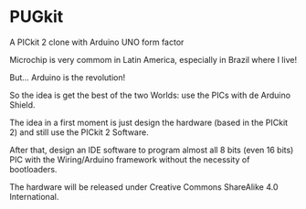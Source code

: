 PUGkit
======

A PICkit 2 clone with Arduino UNO form factor

Microchip is very commom in Latin America, especially in Brazil where I live!

But... Arduino is the revolution!

So the idea is get the best of the two Worlds: use the PICs with de Arduino Shield.

The idea in a first moment is just  design the hardware (based in the PICkit 2) and still use the PICkit 2 Software.

After that, design an IDE software to program almost all 8 bits (even 16 bits) PIC with the Wiring/Arduino framework without the necessity of bootloaders.

The hardware will be released under Creative Commons ShareAlike 4.0 International.
